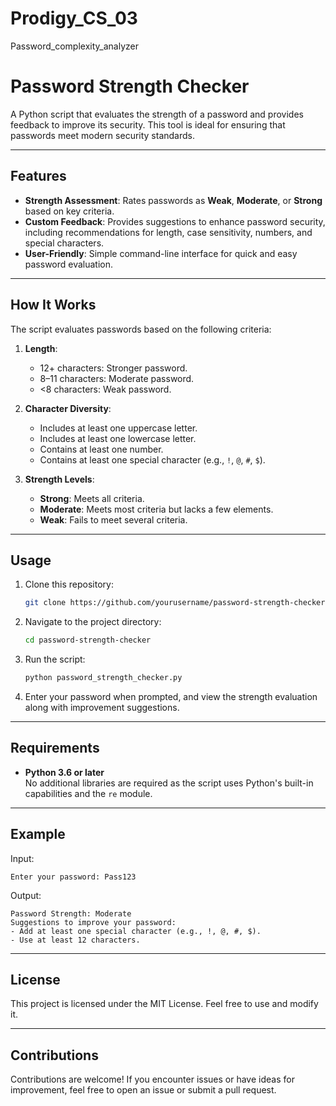 # Prodigy_CS_03
Password_complexity_analyzer
# **Password Strength Checker**

A Python script that evaluates the strength of a password and provides feedback to improve its security. This tool is ideal for ensuring that passwords meet modern security standards.

---

## **Features**
- **Strength Assessment**: Rates passwords as **Weak**, **Moderate**, or **Strong** based on key criteria.  
- **Custom Feedback**: Provides suggestions to enhance password security, including recommendations for length, case sensitivity, numbers, and special characters.  
- **User-Friendly**: Simple command-line interface for quick and easy password evaluation.  

---

## **How It Works**
The script evaluates passwords based on the following criteria:
1. **Length**:
   - 12+ characters: Stronger password.
   - 8–11 characters: Moderate password.
   - <8 characters: Weak password.  

2. **Character Diversity**:
   - Includes at least one uppercase letter.
   - Includes at least one lowercase letter.
   - Contains at least one number.
   - Contains at least one special character (e.g., `!`, `@`, `#`, `$`).  

3. **Strength Levels**:
   - **Strong**: Meets all criteria.  
   - **Moderate**: Meets most criteria but lacks a few elements.  
   - **Weak**: Fails to meet several criteria.  

---

## **Usage**
1. Clone this repository:
   ```bash
   git clone https://github.com/yourusername/password-strength-checker.git
   ```
2. Navigate to the project directory:
   ```bash
   cd password-strength-checker
   ```
3. Run the script:
   ```bash
   python password_strength_checker.py
   ```
4. Enter your password when prompted, and view the strength evaluation along with improvement suggestions.

---

## **Requirements**
- **Python 3.6 or later**  
No additional libraries are required as the script uses Python's built-in capabilities and the `re` module.

---

## **Example**
Input:  
```plaintext
Enter your password: Pass123
```

Output:  
```plaintext
Password Strength: Moderate  
Suggestions to improve your password:  
- Add at least one special character (e.g., !, @, #, $).  
- Use at least 12 characters.  
```

---

## **License**
This project is licensed under the MIT License. Feel free to use and modify it.

---

## **Contributions**
Contributions are welcome! If you encounter issues or have ideas for improvement, feel free to open an issue or submit a pull request.

